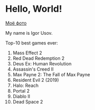 # Hello, World!

[Моё фото](1668503041224.jpg)

My name is Igor Usov.

Top-10 best games ever:

1. Mass Effect 2
2. Red Dead Redemption 2
3. Deus Ex: Human Revolution
4. Assassin's Creed II
5. Max Payne 2: The Fall of Max Payne
6. Resident Evil 2 (2019)
7. Halo: Reach
8. Portal 2
9. Diablo II
10. Dead Space 2
